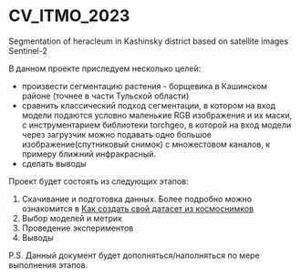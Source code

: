 # CV_ITMO_2023
 Segmentation of heracleum in Kashinsky district based on satellite images Sentinel-2

 В данном проекте приследуем несколько целей:
 - произвести сегментацию растения - борщевика в Кашинском районе (точнее в части Тульской области)
 - сравнить классический подход сегментации, в котором на вход модели подаются условно маленькие RGB изображения и их маски, с инструментарием библиотеки torchgeo, в которой на вход модели через загрузчик можно подавать одно большое изображение(спутниковый снимок) с множестовом каналов, к примеру ближний инфракрасный.
 - сделать выводы

Проект будет состоять из следующих этапов:
1. Скачивание и подготовка данных. Более подробно можно ознакомится в [Как создать свой датасет из космоснимков](data\README.md)
2. Выбор моделей и метрик
3. Проведение экспериментов
4. Выводы

P.S. Данный документ будет дополняться/наполняться по мере выполнения этапов.